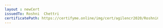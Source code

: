 ```yaml
--- 
layout : newCert 
issuedTo: Roshni  Chettri 
certificatePath: https://certifyme.online/img/cert/agilencr2020/RoshniChettri_d45de.png
--- 
```

